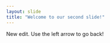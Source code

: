 ```yaml
---
layout: slide
title: "Welcome to our second slide!"
---
```

New edit.
Use the left arrow to go back!
